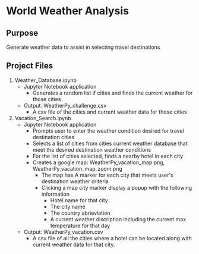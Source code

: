 # World Weather Analysis

## Purpose
Generate weather data to assist in selecting travel destinations

## Project Files

1. Weather_Database.ipynb
   * Jupyter Notebook application 
      * Generates a random list if cities and finds the current weather for those cities
   * Output: WeatherPy_challenge.csv
      * A csv file of the cities and current weather data for those cities 
2. Vacation_Search.ipynb
   * Jupyter Notebook application 
      * Prompts user to enter the weather condition desired for travel destination cities
      * Selects a list of cities from cities current weather database that meet the desired destination weather conditions
      * For the list of cities selected, finds a nearby hotel in each city
      * Creates a google map: WeatherPy_vacation_map.png, WeatherPy_vacation_map_zoom.png
         * The map has A marker for each city that meets user's destination weather criteria 
         * Clicking a map city marker display a popup with the following information
             * Hotel name for that city
             * The city name 
             * The country abrieviation
             * A current weather discription including the current max temperature for that day
   * Output: WeatherPy_vacation.csv
      * A csv file of all the cities where a hotel can be located along with current weather data for that city.
